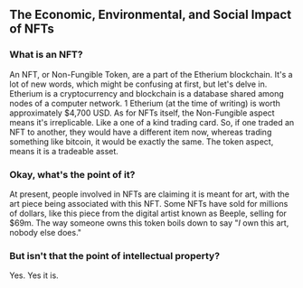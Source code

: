 ## The Economic, Environmental, and Social Impact of NFTs

### What is an NFT?

An NFT, or Non-Fungible Token, are a part of the Etherium blockchain. It's a lot
of new words, which might be confusing at first, but let's delve in. Etherium
is a cryptocurrency and blockchain is a database shared among nodes of a computer
network. 1 Etherium (at the time of writing) is worth approximately $4,700 USD.
As for NFTs itself, the Non-Fungible aspect means it's irreplicable. Like
a one of a kind trading card. So, if one traded an NFT to another, they would have
a different item now, whereas trading something like bitcoin, it would be exactly
the same. The token aspect, means it is a tradeable asset.

### Okay, what's the point of it?

At present, people involved in NFTs are claiming it is meant for art, with the art
piece being associated with this NFT. Some NFTs have sold for millions of dollars, like
this piece from the digital artist known as Beeple, selling for $69m.
The way someone owns this token boils down to say "*I* own this art, nobody else does."

### But isn't that the point of intellectual property?

Yes. Yes it is.

